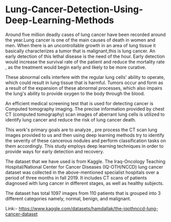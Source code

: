 # Lung-Cancer-Detection-Using-Deep-Learning-Methods
Around five million deadly cases of lung cancer have been recorded around the year.Lung cancer is one of the main causes of death in women and men. When there is an uncontrollable growth in an area of lung tissue it basically characterizes a tumor that is malignant,this is lung cancer. An early detection of this lethal disease is the need of the hour. Early detection would increase the survival rate of the patient and reduce the mortality rate , as the treatment would begin early and likely to be more curative.

These abnormal cells interfere with the regular lung cells' ability to operate, which could result in lung tissue that is harmful. Tumors occur and form as a result of the expansion of these abnormal processes, which also impairs the lung's ability to provide oxygen to the body through the blood.

An efficient medical screening test that is used for detecting cancer is Computed tomography imaging. The precise information provided by chest CT (computed tomography) scan images of aberrant lung cells is utilized to identify lung cancer and reduce the risk of lung cancer death.

This work's primary goals are to analyze , pre process the CT scan lung images provided to us and then using deep learning methods try to identify the severity of these cancerous nodules and perform classification tasks on them accordingly. This study employs deep learning techniques in order to provide ways for early detection and recovery.

The dataset that we have used is from Kaggle. The Iraq-Oncology Teaching Hospital/National Center for Cancer Diseases (IQ-OTH/NCCD) lung cancer dataset was collected in the above-mentioned specialist hospitals over a period of three months in fall 2019. It includes CT scans of patients diagnosed with lung cancer in different stages, as well as healthy subjects.

The dataset has total 1097 images from 110 patients that is grouped into 3 different categories namely, normal, benign, and malignant.

Link:- https://www.kaggle.com/datasets/hamdallak/the-iqothnccd-lung-cancer-dataset 
